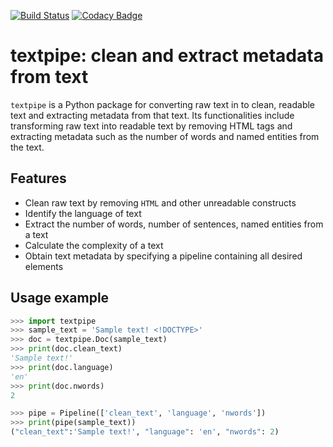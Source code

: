 [![Build Status](https://travis-ci.com/textpipe/textpipe.svg?branch=master)](https://travis-ci.com/textpipe/textpipe)
[![Codacy Badge](https://api.codacy.com/project/badge/Grade/486c205789b7457f8665a8e4c7cb6246)](https://www.codacy.com/app/textpipe/textpipe?utm_source=github.com&amp;utm_medium=referral&amp;utm_content=textpipe/textpipe&amp;utm_campaign=Badge_Grade)

# textpipe: clean and extract metadata from text

`textpipe` is a Python package for converting raw text in to clean, readable text and
extracting metadata from that text. Its functionalities include transforming
raw text into readable text by removing HTML tags and extracting
metadata such as the number of words and named entities from the text.


## Features

- Clean raw text by removing `HTML` and other unreadable constructs
- Identify the language of text
- Extract the number of words, number of sentences, named entities from a text
- Calculate the complexity of a text
- Obtain text metadata by specifying a pipeline containing all desired elements

## Usage example

```python
>>> import textpipe 
>>> sample_text = 'Sample text! <!DOCTYPE>'
>>> doc = textpipe.Doc(sample_text)
>>> print(doc.clean_text)
'Sample text!'
>>> print(doc.language)
'en'
>>> print(doc.nwords)
2

>>> pipe = Pipeline(['clean_text', 'language', 'nwords'])
>>> print(pipe(sample_text))
("clean_text":'Sample text!', "language": 'en', "nwords": 2)
```

